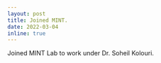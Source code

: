 ```yaml
---
layout: post
title: Joined MINT.
date: 2022-03-04 
inline: true
---
```


Joined MINT Lab to work under Dr. Soheil Kolouri.
